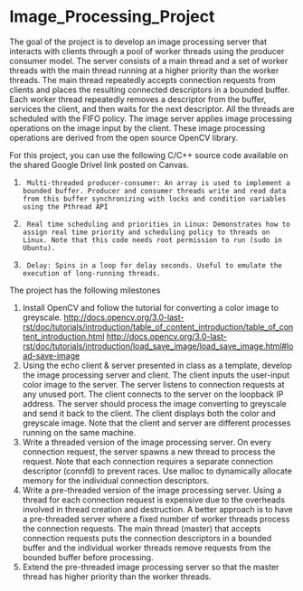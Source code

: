 # Image_Processing_Project

The goal of the project is to develop an image processing server that interacts with clients through a pool of worker threads using the producer consumer model. The server consists of a main thread and a set of worker threads with the main thread running at a higher priority than the worker threads. The main thread repeatedly accepts connection requests from clients and places the resulting connected descriptors in a bounded buffer. Each worker thread repeatedly removes a descriptor from the buffer, services the client, and then waits for the next descriptor. All the threads are scheduled with the FIFO policy. The image server applies image processing operations on the image input by the client. These image processing operations are derived from the open source OpenCV library.
 
For this project, you can use the following C/C++ source code available on the shared Google Drivel link posted on Canvas.
 
1.      Multi-threaded producer-consumer: An array is used to implement a bounded buffer. Producer and consumer threads write and read data from this buffer synchronizing with locks and condition variables using the Pthread API
2.      Real time scheduling and priorities in Linux: Demonstrates how to assign real time priority and scheduling policy to threads on Linux. Note that this code needs root permission to run (sudo in Ubuntu).
3.      Delay: Spins in a loop for delay seconds. Useful to emulate the execution of long-running threads.
 
The project has the following milestones

1.  Install OpenCV and follow the tutorial for converting a color image to greyscale. http://docs.opencv.org/3.0-last-rst/doc/tutorials/introduction/table_of_content_introduction/table_of_content_introduction.html http://docs.opencv.org/3.0-last-rst/doc/tutorials/introduction/load_save_image/load_save_image.html#load-save-image
2. Using the echo client & server presented in class as a template, develop the image processing server and client. The client inputs the user-input color image to the server. The server listens to connection requests at any unused port. The client connects to the server on the loopback IP address. The server should process the image converting to greyscale and send it back to the client. The client displays both the color and greyscale image. Note that the client and server are different processes running on the same machine.
3. Write a threaded version of the image processing server. On every connection request, the server spawns a new thread to process the request. Note that each connection requires a separate connection descriptor (connfd) to prevent races. Use malloc to dynamically allocate memory for the individual connection descriptors.
4. Write a pre-threaded version of the image processing server. Using a thread for each connection request is expensive due to the overheads involved in thread creation and destruction. A better approach is to have a pre-threaded server where a fixed number of worker threads process the connection requests. The main thread (master) that accepts connection requests puts the connection descriptors in a bounded buffer and the individual worker threads remove requests from the bounded buffer before processing.
5. Extend the pre-threaded image processing server so that the master thread has higher priority than the worker threads.
